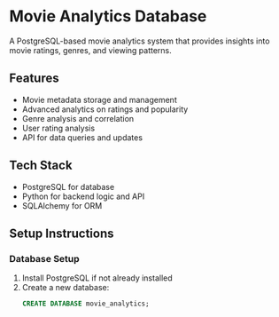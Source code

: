 # Movie Analytics Database

A PostgreSQL-based movie analytics system that provides insights into movie ratings, genres, and viewing patterns.

## Features

* Movie metadata storage and management
* Advanced analytics on ratings and popularity
* Genre analysis and correlation
* User rating analysis
* API for data queries and updates

## Tech Stack

* PostgreSQL for database
* Python for backend logic and API
* SQLAlchemy for ORM

## Setup Instructions

### Database Setup

1. Install PostgreSQL if not already installed
2. Create a new database:
   ```sql
   CREATE DATABASE movie_analytics;